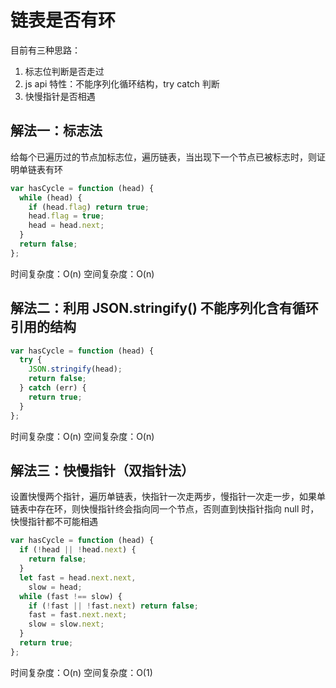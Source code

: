 # 链表是否有环

目前有三种思路：

1. 标志位判断是否走过
2. js api 特性：不能序列化循环结构，try catch 判断
3. 快慢指针是否相遇

## 解法一：标志法

给每个已遍历过的节点加标志位，遍历链表，当出现下一个节点已被标志时，则证明单链表有环

```js
var hasCycle = function (head) {
  while (head) {
    if (head.flag) return true;
    head.flag = true;
    head = head.next;
  }
  return false;
};
```

时间复杂度：O(n) 空间复杂度：O(n)

## 解法二：利用 JSON.stringify() 不能序列化含有循环引用的结构

```js
var hasCycle = function (head) {
  try {
    JSON.stringify(head);
    return false;
  } catch (err) {
    return true;
  }
};
```

时间复杂度：O(n) 空间复杂度：O(n)

## 解法三：快慢指针（双指针法）

设置快慢两个指针，遍历单链表，快指针一次走两步，慢指针一次走一步，如果单链表中存在环，则快慢指针终会指向同一个节点，否则直到快指针指向 null 时，快慢指针都不可能相遇

```js
var hasCycle = function (head) {
  if (!head || !head.next) {
    return false;
  }
  let fast = head.next.next,
    slow = head;
  while (fast !== slow) {
    if (!fast || !fast.next) return false;
    fast = fast.next.next;
    slow = slow.next;
  }
  return true;
};
```

时间复杂度：O(n) 空间复杂度：O(1)
